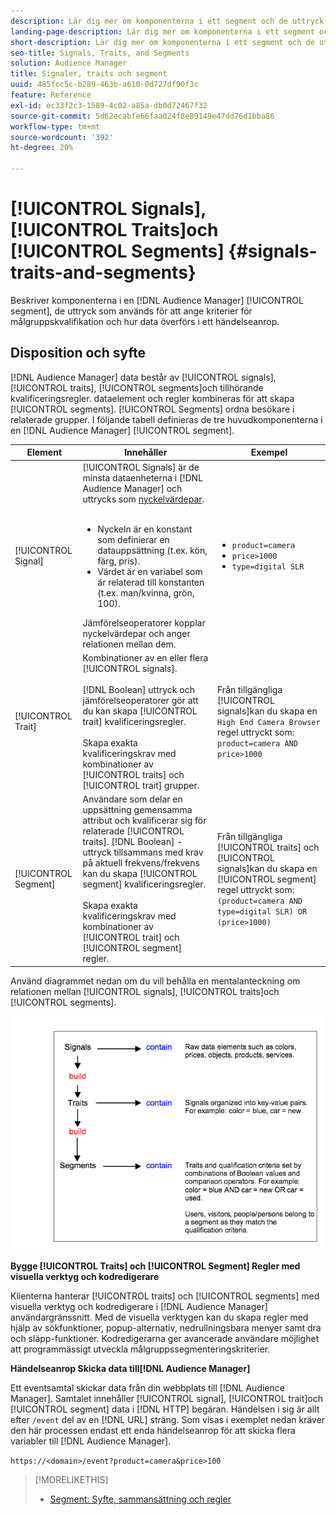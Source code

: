 ```yaml
---
description: Lär dig mer om komponenterna i ett segment och de uttryck som används för att ange kriterier för målgruppskvalificering. Du kan även hitta information om hur data överförs.
landing-page-description: Lär dig mer om komponenterna i ett segment och de uttryck som används för att ange kriterier för målgruppskvalificering. Du kan även hitta information om hur data överförs.
short-description: Lär dig mer om komponenterna i ett segment och de uttryck som används för att ange kriterier för målgruppskvalificering. Du kan även hitta information om hur data överförs.
seo-title: Signals, Traits, and Segments
solution: Audience Manager
title: Signaler, traits och segment
uuid: 485fcc5c-b289-463b-a610-0d727df90f3c
feature: Reference
exl-id: ec33f2c3-1589-4c02-a85a-db0d72467f32
source-git-commit: 5d62ecabfe66faa024f8e89149e47dd76d1bba86
workflow-type: tm+mt
source-wordcount: '392'
ht-degree: 20%

---
```


# [!UICONTROL Signals], [!UICONTROL Traits]och [!UICONTROL Segments] {#signals-traits-and-segments}

Beskriver komponenterna i en [!DNL Audience Manager] [!UICONTROL segment], de uttryck som används för att ange kriterier för målgruppskvalifikation och hur data överförs i ett händelseanrop.

## Disposition och syfte

[!DNL Audience Manager] data består av [!UICONTROL signals], [!UICONTROL traits], [!UICONTROL segments]och tillhörande kvalificeringsregler. dataelement och regler kombineras för att skapa [!UICONTROL segments]. [!UICONTROL Segments] ordna besökare i relaterade grupper. I följande tabell definieras de tre huvudkomponenterna i en [!DNL Audience Manager] [!UICONTROL segment].

| Element | Innehåller | Exempel |
|---|---|---|
| [!UICONTROL Signal] | [!UICONTROL Signals] är de minsta dataenheterna i [!DNL Audience Manager] och uttrycks som [nyckelvärdepar](../reference/key-value-pairs-explained.md).<br><br><ul><li>Nyckeln är en konstant som definierar en datauppsättning (t.ex. kön, färg, pris).</li><li>Värdet är en variabel som är relaterad till konstanten (t.ex. man/kvinna, grön, 100).</li></ul>Jämförelseoperatorer kopplar nyckelvärdepar och anger relationen mellan dem. | <ul><li>`product=camera`</li><li>`price>1000`</li><li>`type=digital SLR`</li></ul> |
| [!UICONTROL Trait] | Kombinationer av en eller flera [!UICONTROL signals].<br><br> [!DNL Boolean] uttryck och jämförelseoperatorer gör att du kan skapa [!UICONTROL trait] kvalificeringsregler. <br><br>Skapa exakta kvalificeringskrav med kombinationer av [!UICONTROL traits] och [!UICONTROL trait] grupper. | Från tillgängliga [!UICONTROL signals]kan du skapa en `High End Camera Browser` regel uttryckt som: `product=camera AND price>1000` |
| [!UICONTROL Segment] | Användare som delar en uppsättning gemensamma attribut och kvalificerar sig för relaterade [!UICONTROL traits]. [!DNL Boolean] -uttryck tillsammans med krav på aktuell frekvens/frekvens kan du skapa [!UICONTROL segment] kvalificeringsregler.<br><br> Skapa exakta kvalificeringskrav med kombinationer av [!UICONTROL trait] och [!UICONTROL segment] regler. | Från tillgängliga [!UICONTROL traits] och [!UICONTROL signals]kan du skapa en [!UICONTROL segment] regel uttryckt som:`(product=camera AND type=digital SLR) OR (price>1000)` |

Använd diagrammet nedan om du vill behålla en mentalanteckning om relationen mellan [!UICONTROL signals], [!UICONTROL traits]och [!UICONTROL segments].

![](assets/signals-traits-segments.png)

**Bygge [!UICONTROL Traits] och [!UICONTROL Segment] Regler med visuella verktyg och kodredigerare**

Klienterna hanterar [!UICONTROL traits] och [!UICONTROL segments] med visuella verktyg och kodredigerare i [!DNL Audience Manager] användargränssnitt. Med de visuella verktygen kan du skapa regler med hjälp av sökfunktioner, popup-alternativ, nedrullningsbara menyer samt dra och släpp-funktioner. Kodredigerarna ger avancerade användare möjlighet att programmässigt utveckla målgruppssegmenteringskriterier.

**Händelseanrop Skicka data till[!DNL Audience Manager]**

Ett eventsamtal skickar data från din webbplats till [!DNL Audience Manager]. Samtalet innehåller [!UICONTROL signal], [!UICONTROL trait]och [!UICONTROL segment] data i [!DNL HTTP] begäran. Händelsen i sig är allt efter `/event` del av en [!DNL URL] sträng. Som visas i exemplet nedan kräver den här processen endast ett enda händelseanrop för att skicka flera variabler till [!DNL Audience Manager].

`https://<domain>/event?product=camera&price>100`

>[!MORELIKETHIS]
>
>* [Segment: Syfte, sammansättning och regler](../features/segments/segments-purpose.md)

